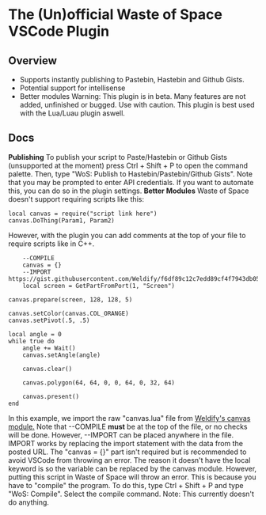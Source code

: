 # The (Un)official Waste of Space VSCode Plugin
## Overview

 - Supports instantly publishing to Pastebin, Hastebin and Github Gists.
 - Potential support for intellisense
 - Better modules
 Warning: This plugin is in beta. Many features are not added, unfinished or bugged. Use with caution.
 This plugin is best used with the Lua/Luau plugin aswell.
## Docs
**Publishing**
To publish your script to Paste/Hastebin or Github Gists (unsupported at the moment) press Ctrl + Shift + P to open the command palette. Then, type "WoS: Publish to Hastebin/Pastebin/Github Gists". Note that you may be prompted to enter API credentials. If you want to automate this, you can do so in the plugin settings.
**Better Modules**
Waste of Space doesn't support requiring scripts like this:

    local canvas = require("script link here")
    canvas.DoThing(Param1, Param2)

However, with the plugin you can add comments at the top of your file to require scripts like in C++.

        --COMPILE
        canvas = {}
        --IMPORT https://gist.githubusercontent.com/Weldify/f6df89c12c7edd89cf4f7943db053832/raw/d5d2aa3887fcda2275233576db5ba299c4c5eb3b/canvas.lua
        local screen = GetPartFromPort(1, "Screen")
    
    canvas.prepare(screen, 128, 128, 5)
    
    canvas.setColor(canvas.COL_ORANGE)
    canvas.setPivot(.5, .5)
    
    local angle = 0
    while true do
    	angle += Wait()
    	canvas.setAngle(angle)
    
    	canvas.clear()
    
    	canvas.polygon(64, 64, 0, 0, 64, 0, 32, 64)
    
    	canvas.present()
    end
   
   In this example, we import the raw "canvas.lua" file from [Weldify's canvas module.](https://gist.github.com/Weldify/f6df89c12c7edd89cf4f7943db053832)
   Note that --COMPILE **must** be at the top of the file, or no checks will be done.
   However, --IMPORT can be placed anywhere in the file.
   IMPORT works by replacing the import statement with the data from the posted URL.
   The "canvas = {}" part isn't required but is recommended to avoid VSCode from throwing an error. The reason it doesn't have the local keyword is so the variable can be replaced by the canvas module.
   However, putting this script in Waste of Space will throw an error. This is because you have to "compile" the program.
   To do this, type Ctrl + Shift + P and type "WoS: Compile". Select the compile command.
   Note: This currently doesn't do anything. 
